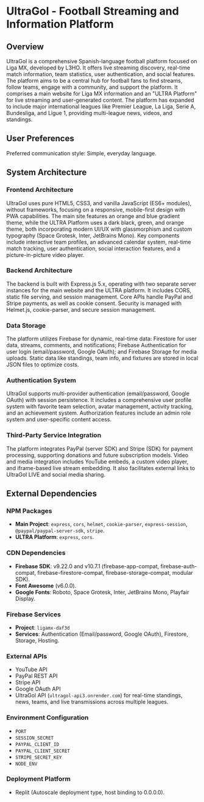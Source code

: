 # UltraGol - Football Streaming and Information Platform

## Overview

UltraGol is a comprehensive Spanish-language football platform focused on Liga MX, developed by L3HO. It offers live streaming discovery, real-time match information, team statistics, user authentication, and social features. The platform aims to be a central hub for football fans to find streams, follow teams, engage with a community, and support the platform. It comprises a main website for Liga MX information and an "ULTRA Platform" for live streaming and user-generated content. The platform has expanded to include major international leagues like Premier League, La Liga, Serie A, Bundesliga, and Ligue 1, providing multi-league news, videos, and standings.

## User Preferences

Preferred communication style: Simple, everyday language.

## System Architecture

### Frontend Architecture
UltraGol uses pure HTML5, CSS3, and vanilla JavaScript (ES6+ modules), without frameworks, focusing on a responsive, mobile-first design with PWA capabilities. The main site features an orange and blue gradient theme, while the ULTRA Platform uses a dark black, green, and orange theme, both incorporating modern UI/UX with glassmorphism and custom typography (Space Grotesk, Inter, JetBrains Mono). Key components include interactive team profiles, an advanced calendar system, real-time match tracking, user authentication, social interaction features, and a picture-in-picture video player.

### Backend Architecture
The backend is built with Express.js 5.x, operating with two separate server instances for the main website and the ULTRA platform. It includes CORS, static file serving, and session management. Core APIs handle PayPal and Stripe payments, as well as cookie consent. Security is managed with Helmet.js, cookie-parser, and secure session management.

### Data Storage
The platform utilizes Firebase for dynamic, real-time data: Firestore for user data, streams, comments, and notifications; Firebase Authentication for user login (email/password, Google OAuth); and Firebase Storage for media uploads. Static data like standings, team info, and fixtures are stored in local JSON files to optimize costs.

### Authentication System
UltraGol supports multi-provider authentication (email/password, Google OAuth) with session persistence. It includes a comprehensive user profile system with favorite team selection, avatar management, activity tracking, and an achievement system. Authorization features include an admin role system and user-specific content access.

### Third-Party Service Integration
The platform integrates PayPal (server SDK) and Stripe (SDK) for payment processing, supporting donations and future subscription models. Video and media integration includes YouTube embeds, a custom video player, and iframe-based live stream embedding. It also facilitates external links to UltraGol LIVE and social media sharing.

## External Dependencies

### NPM Packages
- **Main Project**: `express`, `cors`, `helmet`, `cookie-parser`, `express-session`, `@paypal/paypal-server-sdk`, `stripe`.
- **ULTRA Platform**: `express`, `cors`.

### CDN Dependencies
- **Firebase SDK**: v9.22.0 and v10.7.1 (firebase-app-compat, firebase-auth-compat, firebase-firestore-compat, firebase-storage-compat, modular SDK).
- **Font Awesome** (v6.0.0).
- **Google Fonts**: Roboto, Space Grotesk, Inter, JetBrains Mono, Playfair Display.

### Firebase Services
- **Project**: `ligamx-daf3d`
- **Services**: Authentication (Email/password, Google OAuth), Firestore, Storage, Hosting.

### External APIs
- YouTube API
- PayPal REST API
- Stripe API
- Google OAuth API
- UltraGol API (`ultragol-api3.onrender.com`) for real-time standings, news, teams, and live transmissions across multiple leagues.

### Environment Configuration
- `PORT`
- `SESSION_SECRET`
- `PAYPAL_CLIENT_ID`
- `PAYPAL_CLIENT_SECRET`
- `STRIPE_SECRET_KEY`
- `NODE_ENV`

### Deployment Platform
- Replit (Autoscale deployment type, host binding to 0.0.0.0).